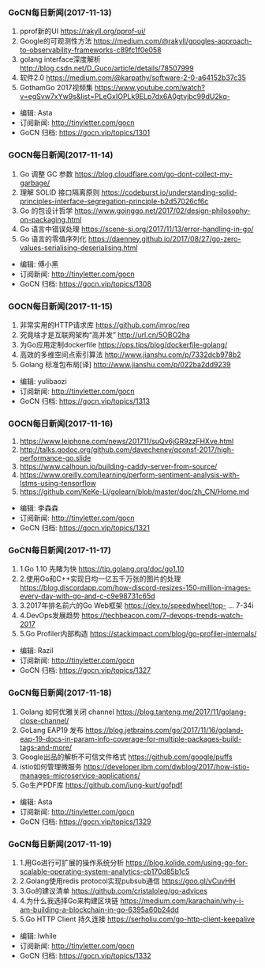 ### GoCN每日新闻(2017-11-13)

1. pprof新的UI https://rakyll.org/pprof-ui/
2. Google的可观测性方法 https://medium.com/@rakyll/googles-approach-to-observability-frameworks-c89fc1f0e058
3. golang interface深度解析 http://blog.csdn.net/D_Guco/article/details/78507999
4. 软件2.0 https://medium.com/@karpathy/software-2-0-a64152b37c35
5. GothamGo 2017视频集 https://www.youtube.com/watch?v=egSvw7xYw9s&list=PLeGxIOPLk9ELp7dx6A0gtvjbc99dU2kq-

* 编辑: Asta
* 订阅新闻: http://tinyletter.com/gocn
* GoCN 归档: https://gocn.vip/topics/1301

### GOCN每日新闻(2017-11-14)

1. Go 调整 GC 参数 https://blog.cloudflare.com/go-dont-collect-my-garbage/
2. 理解 SOLID 接口隔离原则 https://codeburst.io/understanding-solid-principles-interface-segregation-principle-b2d57026cf6c
3. Go 的包设计哲学 https://www.goinggo.net/2017/02/design-philosophy-on-packaging.html
4. Go 语言中错误处理 https://scene-si.org/2017/11/13/error-handling-in-go/
5. Go 语言的零值序列化 https://daenney.github.io/2017/08/27/go-zero-values-serialising-deserialising.html

* 编辑: 傅小黑
* 订阅新闻: http://tinyletter.com/gocn
* GoCN 归档: https://gocn.vip/topics/1308

### GOCN每日新闻(2017-11-15)

1. 非常实用的HTTP请求库 https://github.com/imroc/req
2. 究竟啥才是互联网架构“高并发” http://url.cn/5OBO2ha
3. 为Go应用定制dockerfile https://ops.tips/blog/dockerfile-golang/
4. 高效的多维空间点索引算法 http://www.jianshu.com/p/7332dcb978b2
5. Golang 标准包布局[译] http://www.jianshu.com/p/022ba2dd9239

* 编辑: yulibaozi
* 订阅新闻: http://tinyletter.com/gocn
* GoCN 归档: https://gocn.vip/topics/1313

### GOCN每日新闻(2017-11-16)

1.  https://www.leiphone.com/news/201711/suQv6jGR9zzFHXve.html
2.  http://talks.godoc.org/github.com/davecheney/qconsf-2017/high-performance-go.slide
3.  https://www.calhoun.io/building-caddy-server-from-source/
4.  https://www.oreilly.com/learning/perform-sentiment-analysis-with-lstms-using-tensorflow
5.  https://github.com/KeKe-Li/golearn/blob/master/doc/zh_CN/Home.md

* 编辑: 李森森
* 订阅新闻: http://tinyletter.com/gocn
* GoCN 归档: https://gocn.vip/topics/1321

### GoCN每日新闻(2017-11-17)

1. 1.Go 1.10 先睹为快 https://tip.golang.org/doc/go1.10
2. 2.使用Go和C++实现日均一亿五千万张的图片的处理 https://blog.discordapp.com/how-discord-resizes-150-million-images-every-day-with-go-and-c-c9e98731c65d
3. 3.2017年排名前六的Go Web框架 https://dev.to/speedwheel/top- ... 7-34i
4. 4.DevOps发展趋势 https://techbeacon.com/7-devops-trends-watch-2017
5. 5.Go Profiler内部构造 https://stackimpact.com/blog/go-profiler-internals/

* 编辑: Razil
* 订阅新闻: http://tinyletter.com/gocn
* GoCN 归档: https://gocn.vip/topics/1327

### GoCN每日新闻(2017-11-18)

1. Golang 如何优雅关闭 channel https://blog.tanteng.me/2017/11/golang-close-channel/
2. GoLang EAP19 发布 https://blog.jetbrains.com/go/2017/11/16/goland-eap-19-docs-in-param-info-coverage-for-multiple-packages-build-tags-and-more/
3. Google出品的解析不可信文件格式 https://github.com/google/puffs
4. istio如何管理微服务 https://developer.ibm.com/dwblog/2017/how-istio-manages-microservice-applications/
5. Go生产PDF库 https://github.com/jung-kurt/gofpdf

* 编辑: Asta
* 订阅新闻: http://tinyletter.com/gocn
* GoCN 归档: https://gocn.vip/topics/1329

### GoCN每日新闻(2017-11-19)

1. 1.用Go进行可扩展的操作系统分析 https://blog.kolide.com/using-go-for-scalable-operating-system-analytics-cb170d85b1c5
2. 2.Golang使用redis protocol实现pubsub通信 https://goo.gl/vCuyHH
3. 3.Go的建议清单 https://github.com/cristaloleg/go-advices
4. 4.为什么我选择Go来构建区块链 https://medium.com/karachain/why-i-am-building-a-blockchain-in-go-6395a60b24dd
5. 5.Go HTTP Client 持久连接 https://serholiu.com/go-http-client-keepalive

* 编辑: lwhile
* 订阅新闻: http://tinyletter.com/gocn
* GoCN 归档: https://gocn.vip/topics/1332